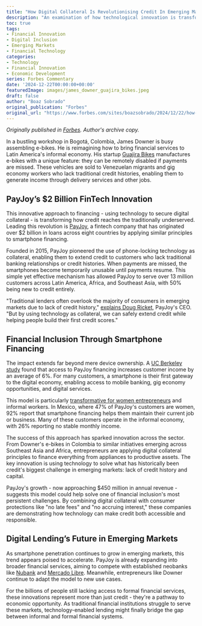 ```yaml
---
title: "How Digital Collateral Is Revolutionising Credit In Emerging Markets"
description: "An examination of how technological innovation is transforming financial inclusion, from smartphone-enabled lending to e-bike financing systems across the Global South"
toc: true
tags:
- Financial Innovation
- Digital Inclusion
- Emerging Markets
- Financial Technology
categories:
- Technology
- Financial Innovation
- Economic Development
series: Forbes Commentary
date: '2024-12-22T00:00:00+00:00'
featuredImage: images/james_downer_guajira_bikes.jpeg
draft: false
author: "Boaz Sobrado"
original_publication: "Forbes"
original_url: "https://www.forbes.com/sites/boazsobrado/2024/12/22/how-digital-collateral-is-revolutionizing-credit-in-emerging-markets/"
---
```


*Originally published in [Forbes](https://www.forbes.com/sites/boazsobrado/2024/12/22/how-digital-collateral-is-revolutionizing-credit-in-emerging-markets/). Author's archive copy.*

In a bustling workshop in Bogotá, Colombia, James Downer is busy assembling e-bikes. He is reimagining how to bring financial services to Latin America's informal economy. His startup [Guajira Bikes](https://www.guajirabikes.co/ "https://www.guajirabikes.co") manufactures e-bikes with a unique feature: they can be remotely disabled if payments are missed. These vehicles are sold to Venezuelan migrants and gig economy workers who lack traditional credit histories, enabling them to generate income through delivery services and other jobs.

PayJoy’s $2 Billion FinTech Innovation
--------------------------------------

This innovative approach to financing - using technology to secure digital collateral - is transforming how credit reaches the traditionally underserved. Leading this revolution is [PayJoy](https://www.payjoy.com/ "https://www.payjoy.com"), a fintech company that has originated over $2 billion in loans across eight countries by applying similar principles to smartphone financing.

Founded in 2015, PayJoy pioneered the use of phone-locking technology as collateral, enabling them to extend credit to customers who lack traditional banking relationships or credit histories. When payments are missed, the smartphones become temporarily unusable until payments resume. This simple yet effective mechanism has allowed PayJoy to serve over 13 million customers across Latin America, Africa, and Southeast Asia, with 50% being new to credit entirely.

"Traditional lenders often overlook the majority of consumers in emerging markets due to lack of credit history," [explains Doug Ricket](https://www.on-the-margin.com/how-digital-collateral-is-revolutionizing-credit-in-emerging-markets/ "https://www.on-the-margin.com/how-digital-collateral-is-revolutionizing-credit-in-emerging-markets/"), PayJoy's CEO. "But by using technology as collateral, we can safely extend credit while helping people build their first credit scores."

Financial Inclusion Through Smartphone Financing
------------------------------------------------

The impact extends far beyond mere device ownership. A [UC Berkeley study](https://papers.ssrn.com/sol3/papers.cfm?abstract_id=4641559 "https://papers.ssrn.com/sol3/papers.cfm?abstract_id=4641559") found that access to PayJoy financing increases customer income by an average of 6%. For many customers, a smartphone is their first gateway to the digital economy, enabling access to mobile banking, gig economy opportunities, and digital services.

This model is particularly [transformative for women entrepreneurs](https://www.payjoy.com/wp-content/uploads/2024/12/PayJoy-Impact-Report-2024-v3.pdf "https://www.payjoy.com/wp-content/uploads/2024/12/PayJoy-Impact-Report-2024-v3.pdf") and informal workers. In Mexico, where 47% of PayJoy's customers are women, 92% report that smartphone financing helps them maintain their current job or business. Many of these customers operate in the informal economy, with 26% reporting no stable monthly income.

The success of this approach has sparked innovation across the sector. From Downer's e-bikes in Colombia to similar initiatives emerging across Southeast Asia and Africa, entrepreneurs are applying digital collateral principles to finance everything from appliances to productive assets. The key innovation is using technology to solve what has historically been credit's biggest challenge in emerging markets: lack of credit history and capital.

PayJoy's growth - now approaching $450 million in annual revenue - suggests this model could help solve one of financial inclusion's most persistent challenges. By combining digital collateral with consumer protections like "no late fees" and "no accruing interest," these companies are demonstrating how technology can make credit both accessible and responsible.

Digital Lending’s Future in Emerging Markets
--------------------------------------------

As smartphone penetration continues to grow in emerging markets, this trend appears poised to accelerate. PayJoy is already expanding into broader financial services, aiming to compete with established neobanks like [Nubank](https://www.forbes.com/companies/nubank/ "https://www.forbes.com/companies/nubank/") and [Mercado Libre](https://www.forbes.com/companies/mercadolibre/ "https://www.forbes.com/companies/mercadolibre/"). Meanwhile, entrepreneurs like Downer continue to adapt the model to new use cases.

For the billions of people still lacking access to formal financial services, these innovations represent more than just credit - they're a pathway to economic opportunity. As traditional financial institutions struggle to serve these markets, technology-enabled lending might finally bridge the gap between informal and formal financial systems.
